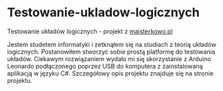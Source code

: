 # Testowanie-ukladow-logicznych
Testowanie układów logicznych - projekt z [majsterkowo.pl](https://majsterkowo.pl/arduino-uklady-logiczne-i-c-w-visual-studio/)

Jestem studetem informatyki i zetknąłem się na studiach z teorią układów logicznych. Postanowiłem stworzyć sobie prostą platformę do testowania  układów. Ciekawym rozwiązaniem wydało mi się skorzystanie z Arduino Leonardo podłączonego poprzez USB do komputera z zainstalowaną aplikacją w języku C#.
Szczegółowy opis projektu znajduje się na stronie projektu.
